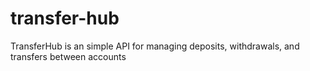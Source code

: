 # transfer-hub
TransferHub is an simple API for managing deposits, withdrawals, and transfers between accounts
